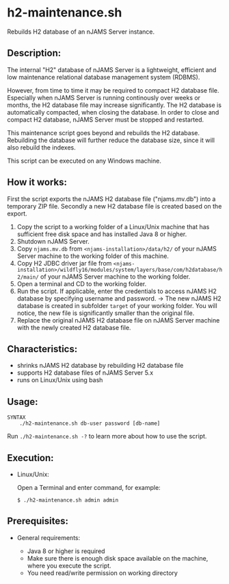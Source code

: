 # h2-maintenance.sh
Rebuilds H2 database of an nJAMS Server instance.

## Description:

The internal "H2" database of nJAMS Server is a lightweight, efficient and low maintenance relational database management system (RDBMS).

However, from time to time it may be required to compact H2 database file. Especially when nJAMS Server is running continously over weeks or months, the H2 database file may increase significantly. The H2 database is automatically compacted, when closing the database. In order to close and compact H2 database, nJAMS Server must be stopped and restarted.

This maintenance script goes beyond and rebuilds the H2 database. Rebuilding the database will further reduce the database size, since it will also rebuild the indexes.

This script can be executed on any Windows machine.

## How it works:

First the script exports the nJAMS H2 database file ("njams.mv.db") into a temporary ZIP file. Secondly a new H2 database file is created based on the export.

  1. Copy the script to a working folder of a Linux/Unix machine that has sufficient free disk space and has installed Java 8 or higher.
  2. Shutdown nJAMS Server.
  3. Copy `njams.mv.db` from `<njams-installation>/data/h2/` of your nJAMS Server machine to the working folder of this machine.
  4. Copy H2 JDBC driver jar file from `<njams-installation>/wildfly16/modules/system/layers/base/com/h2database/h2/main/` of your nJAMS Server machine to the working folder.
  5. Open a terminal and CD to the working folder.
  6. Run the script. If applicable, enter the credentials to access nJAMS H2 database by specifying username and password.
      -> The new nJAMS H2 database is created in subfolder `target` of your working folder. You will notice, the new file is significantly smaller than the original file.
  8. Replace the original nJAMS H2 database file on nJAMS Server machine with the newly created H2 database file.

## Characteristics:

* shrinks nJAMS H2 database by rebuilding H2 database file
* supports H2 database files of nJAMS Server 5.x
* runs on Linux/Unix using bash

## Usage:

```
SYNTAX
    ./h2-maintenance.sh db-user password [db-name]
```

Run `./h2-maintenance.sh -?` to learn more about how to use the script. 

## Execution:

* Linux/Unix:

  Open a Terminal and enter command, for example:

  ```
  $ ./h2-maintenance.sh admin admin
  ```

## Prerequisites:

* General requirements:

  - Java 8 or higher is required
  - Make sure there is enough disk space available on the machine, where you execute the script. 
  - You need read/write permission on working directory
